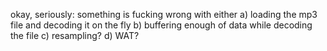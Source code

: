 okay, seriously: something is fucking wrong with either
a) loading the mp3 file and decoding it on the fly
b) buffering enough of data while decoding the file
c) resampling?
d) WAT?
